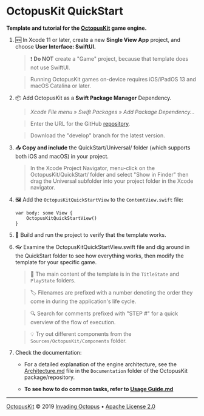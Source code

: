 # OctopusKit QuickStart

**Template and tutorial for the [OctopusKit][repository] game engine.**

1. 🆕 In Xcode 11 or later, create a new **Single View App** project, and choose **User Interface: SwiftUI.**
	
	> ❗️ **Do NOT** create a "Game" project, because that template does not use SwiftUI.

	> Running OctopusKit games on-device requires iOS/iPadOS 13 and macOS Catalina or later.
	
2. 📦 Add OctopusKit as a **Swift Package Manager** Dependency.
    
    > *Xcode File menu » Swift Packages » Add Package Dependency...*
        
    > Enter the URL for the GitHub [repository][repository].
    
    > Download the "develop" branch for the latest version.
    
3. 📥 **Copy and include** the QuickStart/Universal/ folder (which supports both iOS and macOS) in your project. 

    > In the Xcode Project Navigator, menu-click on the OctopusKit/QuickStart/ folder and select "Show in Finder" then drag the Universal subfolder into your project folder in the Xcode navigator. 

4. 🖼 Add the `OctopusKitQuickStartView` to the `ContentView.swift` file:

    ```
    var body: some View {
        OctopusKitQuickStartView()
    }
    ```
    	
5. 🚀 Build and run the project to verify that the template works.

6. 👓 Examine the OctopusKitQuickStartView.swift file and dig around in the QuickStart folder to see how everything works, then modify the template for your specific game. 

    > 📁 The main content of the template is in the `TitleState` and `PlayState` folders.

    > 🏷 Filenames are prefixed with a number denoting the order they come in during the application's life cycle. 
	
    > 🔍 Search for comments prefixed with "STEP #" for a quick overview of the flow of execution.

    > 💡 Try out different components from the `Sources/OctopusKit/Components` folder.

7. Check the documentation:
    
    * For a detailed explanation of the engine architecture, see the [Architecture.md][architecture] file in the `Documentation` folder of the OctopusKit package/repository.

    * **To see how to do common tasks, refer to [Usage Guide.md][guide]**

----

[OctopusKit][repository] © 2019 [Invading Octopus][website] • [Apache License 2.0][license]

[repository]: https://github.com/invadingoctopus/octopuskit
[website]: https://invadingoctopus.io
[license]: https://www.apache.org/licenses/LICENSE-2.0.html

[guide]: https://github.com/InvadingOctopus/octopuskit/blob/master/Documentation/Usage%20Guide.md
[architecture]: https://github.com/InvadingOctopus/octopuskit/blob/master/Documentation/Architecture.md
